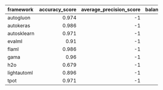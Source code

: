| framework   |   accuracy_score |   average_precision_score |   balanced_accuracy_score |   cohen_kappa_score |   f1_score_macro |   f1_score_micro |   f1_score_weighted |   matthews_corrcoef |   precision_score |   recall_score |   roc_auc_score | training_time   | test_time   |
|:------------|-----------------:|--------------------------:|--------------------------:|--------------------:|-----------------:|-----------------:|--------------------:|--------------------:|------------------:|---------------:|----------------:|:----------------|:------------|
| autogluon   |            0.974 |                        -1 |                     0.95  |               0.946 |            0.917 |            0.974 |               0.975 |               0.946 |                -1 |             -1 |              -1 | 00:00:12        | 00:00:00    |
| autokeras   |            0.986 |                        -1 |                     0.962 |               0.97  |            0.941 |            0.986 |               0.986 |               0.97  |                -1 |             -1 |              -1 | 00:00:19        | 00:00:01    |
| autosklearn |            0.971 |                        -1 |                     0.938 |               0.94  |            0.905 |            0.971 |               0.972 |               0.94  |                -1 |             -1 |              -1 | 00:32:14        | 00:00:01    |
| evalml      |            0.91  |                        -1 |                     0.83  |               0.813 |            0.799 |            0.91  |               0.913 |               0.814 |                -1 |             -1 |              -1 | 00:01:01        | 00:00:00    |
| flaml       |            0.986 |                        -1 |                     0.985 |               0.97  |            0.961 |            0.986 |               0.986 |               0.97  |                -1 |             -1 |              -1 | 00:01:00        | 00:00:00    |
| gama        |            0.96  |                        -1 |                     0.915 |               0.915 |            0.872 |            0.96  |               0.962 |               0.917 |                -1 |             -1 |              -1 | 00:00:53        | 00:00:00    |
| h2o         |            0.679 |                        -1 |                     0.25  |               0     |            0.202 |            0.679 |               0.549 |               0     |                -1 |             -1 |              -1 | 00:01:05        | 00:00:00    |
| lightautoml |            0.896 |                        -1 |                     0.476 |               0.783 |            0.485 |            0.896 |               0.904 |               0.784 |                -1 |             -1 |              -1 | 00:00:42        | 00:00:00    |
| tpot        |            0.971 |                        -1 |                     0.935 |               0.94  |            0.89  |            0.971 |               0.973 |               0.941 |                -1 |             -1 |              -1 | 00:01:02        | 00:00:00    |